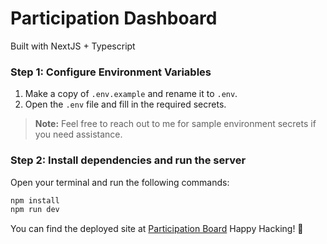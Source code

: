 # Participation Dashboard

Built with NextJS + Typescript

### Step 1: Configure Environment Variables

1. Make a copy of `.env.example` and rename it to `.env`.
2. Open the `.env` file and fill in the required secrets.

> **Note:** Feel free to reach out to me for sample environment secrets if you need assistance.

### Step 2: Install dependencies and run the server

Open your terminal and run the following commands:

```bash
npm install
npm run dev
```

You can find the deployed site at [Participation Board](https://participation-board.vercel.app/)
Happy Hacking! 🎉

